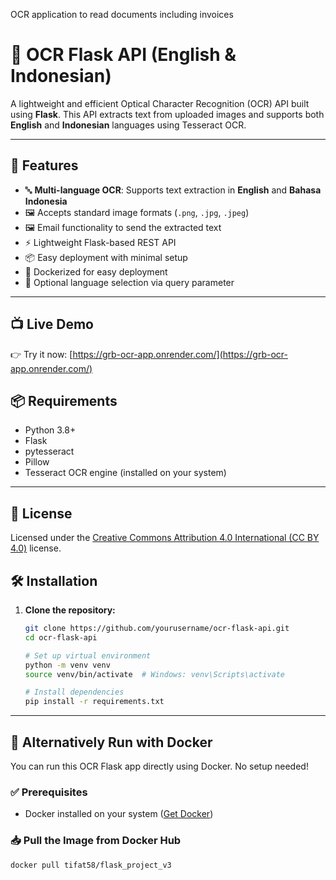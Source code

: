 OCR application to read documents including invoices

# 📝 OCR Flask API (English & Indonesian)

A lightweight and efficient Optical Character Recognition (OCR) API built using **Flask**. This API extracts text from uploaded images and supports both **English** and **Indonesian** languages using Tesseract OCR.

---

## 🚀 Features

- 🔤 **Multi-language OCR**: Supports text extraction in **English** and **Bahasa Indonesia**
- 🖼️ Accepts standard image formats (`.png`, `.jpg`, `.jpeg`)
- 🖼️ Email functionality to send the extracted text 
- ⚡ Lightweight Flask-based REST API
- 📦 Easy deployment with minimal setup
- 🐳 Dockerized for easy deployment
- 🔁 Optional language selection via query parameter

---
## 📺 Live Demo

👉 Try it now: [https://grb-ocr-app.onrender.com/](https://grb-ocr-app.onrender.com/)

## 📦 Requirements

- Python 3.8+
- Flask
- pytesseract
- Pillow
- Tesseract OCR engine (installed on your system)

---

## 📄 License

Licensed under the [Creative Commons Attribution 4.0 International (CC BY 4.0)](https://creativecommons.org/licenses/by/4.0/) license.  

## 🛠 Installation

1. **Clone the repository:**
   ```bash
   git clone https://github.com/yourusername/ocr-flask-api.git
   cd ocr-flask-api

   # Set up virtual environment
   python -m venv venv
   source venv/bin/activate  # Windows: venv\Scripts\activate
   
   # Install dependencies
   pip install -r requirements.txt

---

## 🐳 Alternatively Run with Docker

You can run this OCR Flask app directly using Docker. No setup needed!

### ✅ Prerequisites
- Docker installed on your system ([Get Docker](https://www.docker.com/products/docker-desktop))

### 📥 Pull the Image from Docker Hub

```bash
docker pull tifat58/flask_project_v3


